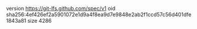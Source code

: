 version https://git-lfs.github.com/spec/v1
oid sha256:4ef426ef2a5901072e1d9a4f8ea9d7e9848e2ab2f1ccd57c56d401dfe1843a81
size 4286
